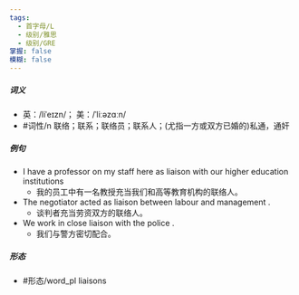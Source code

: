 ```yaml
---
tags:
  - 首字母/L
  - 级别/雅思
  - 级别/GRE
掌握: false
模糊: false
---
```

##### 词义
- 英：/liˈeɪzn/； 美：/ˈliːəzɑːn/
- #词性/n  联络；联系；联络员；联系人；(尤指一方或双方已婚的)私通，通奸
##### 例句
- I have a professor on my staff here as liaison with our higher education institutions
	- 我的员工中有一名教授充当我们和高等教育机构的联络人。
- The negotiator acted as liaison between labour and management .
	- 谈判者充当劳资双方的联络人。
- We work in close liaison with the police .
	- 我们与警方密切配合。
##### 形态
- #形态/word_pl liaisons
